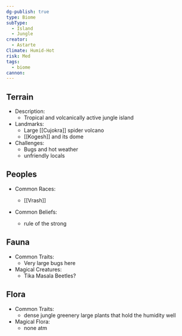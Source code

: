 ```yaml
---
dg-publish: true
type: Biome
subType:
  - Island
  - Jungle
creator:
  - Astarte
Climate: Humid-Hot
risk: Med
tags:
  - biome
cannon:
---
```

## Terrain
- Description:
	- Tropical and volcanically active jungle island
- Landmarks:
	- Large [[Cujokra]] spider volcano
	- [[Kogesh]] and its dome
- Challenges:
	- Bugs and hot weather
	- unfriendly locals
##  Peoples
- Common Races:
	- [[Vrash]]

- Common Beliefs:
	- rule of the strong
## Fauna
- Common Traits:
	- Very large bugs here
- Magical Creatures:
	- Tika Masala Beetles?
## Flora
- Common Traits:
	- dense jungle greenery large plants that hold the humidity well
- Magical Flora:
	- none atm